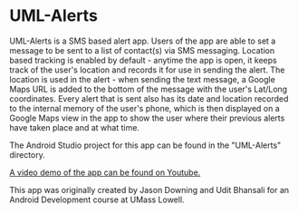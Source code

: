# UML-Alerts
UML-Alerts is a SMS based alert app. Users of the app are able to set a
message to be sent to a list of contact(s) via SMS messaging. Location based
tracking is enabled by default - anytime the app is open, it keeps track
of the user's location and records it for use in sending the alert. The
location is used in the alert - when sending the text message, a Google Maps
URL is added to the bottom of the message with the user's Lat/Long coordinates.
Every alert that is sent also has its date and location recorded to the
internal memory of the user's phone, which is then displayed on a Google Maps
view in the app to show the user where their previous alerts have taken place
and at what time.

The Android Studio project for this app can be found in the "UML-Alerts"
directory.

[A video demo of the app can be found on Youtube.](https://www.youtube.com/watch?v=5rfHz4ow6DI)

This app was originally created by Jason Downing and Udit Bhansali for an
Android Development course at UMass Lowell.
